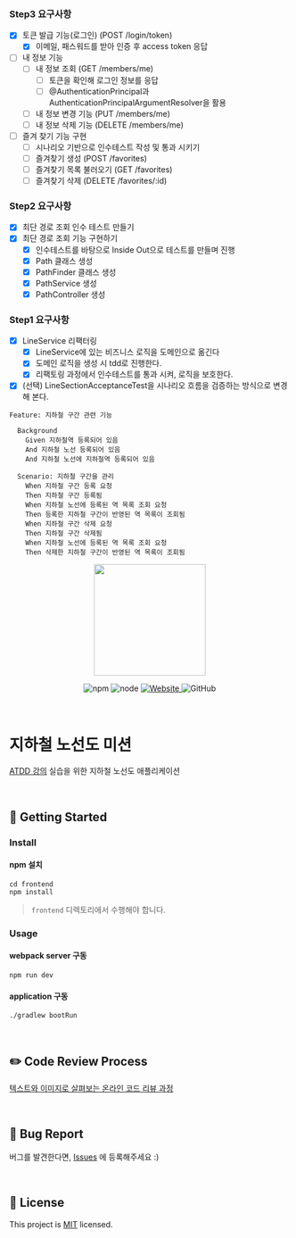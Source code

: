 ### Step3 요구사항

- [x] 토큰 발급 기능(로그인) (POST /login/token)
    - [x] 이메일, 패스워드를 받아 인증 후 access token 응답
- [ ] 내 정보 기능
    - [ ] 내 정보 조회 (GET /members/me)
        - [ ] 토큰을 확인해 로그인 정보를 응답
        - [ ] @AuthenticationPrincipal과 AuthenticationPrincipalArgumentResolver을 활용
    - [ ] 내 정보 변경 기능 (PUT /members/me)
    - [ ] 내 정보 삭제 기능 (DELETE /members/me)
- [ ] 즐겨 찾기 기능 구현
    - [ ] 시나리오 기반으로 인수테스트 작성 및 통과 시키기
    - [ ] 즐겨찾기 생성 (POST /favorites)
    - [ ] 즐겨찾기 목록 불러오기 (GET /favorites)
    - [ ] 즐겨찾기 삭제 (DELETE /favorites/:id)

### Step2 요구사항

- [x] 최단 경로 조회 인수 테스트 만들기
- [x] 최단 경로 조회 기능 구현하기
    - [x] 인수테스트를 바탕으로 Inside Out으로 테스트를 만들며 진행
    - [x] Path 클래스 생성
    - [x] PathFinder 클래스 생성
    - [x] PathService 생성
    - [x] PathController 생성

### Step1 요구사항

- [x] LineService 리팩터링
    - [x] LineService에 있는 비즈니스 로직을 도메인으로 옮긴다
    - [x] 도메인 로직을 생성 시 tdd로 진행한다.
    - [x] 리팩토링 과정에서 인수테스트를 통과 시켜, 로직을 보호한다.
- [x] (선택) LineSectionAcceptanceTest을 시나리오 흐름을 검증하는 방식으로 변경해 본다.

```
Feature: 지하철 구간 관련 기능

  Background 
    Given 지하철역 등록되어 있음
    And 지하철 노선 등록되어 있음
    And 지하철 노선에 지하철역 등록되어 있음

  Scenario: 지하철 구간을 관리
    When 지하철 구간 등록 요청
    Then 지하철 구간 등록됨
    When 지하철 노선에 등록된 역 목록 조회 요청
    Then 등록한 지하철 구간이 반영된 역 목록이 조회됨
    When 지하철 구간 삭제 요청
    Then 지하철 구간 삭제됨
    When 지하철 노선에 등록된 역 목록 조회 요청
    Then 삭제한 지하철 구간이 반영된 역 목록이 조회됨
``` 

<p align="center">
    <img width="200px;" src="https://raw.githubusercontent.com/woowacourse/atdd-subway-admin-frontend/master/images/main_logo.png"/>
</p>
<p align="center">
  <img alt="npm" src="https://img.shields.io/badge/npm-6.14.15-blue">
  <img alt="node" src="https://img.shields.io/badge/node-14.18.2-blue">
  <a href="https://edu.nextstep.camp/c/R89PYi5H" alt="nextstep atdd">
    <img alt="Website" src="https://img.shields.io/website?url=https%3A%2F%2Fedu.nextstep.camp%2Fc%2FR89PYi5H">
  </a>
  <img alt="GitHub" src="https://img.shields.io/github/license/next-step/atdd-subway-admin">
</p>

<br>

# 지하철 노선도 미션

[ATDD 강의](https://edu.nextstep.camp/c/R89PYi5H) 실습을 위한 지하철 노선도 애플리케이션

<br>

## 🚀 Getting Started

### Install

#### npm 설치

```
cd frontend
npm install
```

> `frontend` 디렉토리에서 수행해야 합니다.

### Usage

#### webpack server 구동

```
npm run dev
```

#### application 구동

```
./gradlew bootRun
```

<br>

## ✏️ Code Review Process

[텍스트와 이미지로 살펴보는 온라인 코드 리뷰 과정](https://github.com/next-step/nextstep-docs/tree/master/codereview)

<br>

## 🐞 Bug Report

버그를 발견한다면, [Issues](https://github.com/next-step/atdd-subway-service/issues) 에 등록해주세요 :)

<br>

## 📝 License

This project is [MIT](https://github.com/next-step/atdd-subway-service/blob/master/LICENSE.md) licensed.

